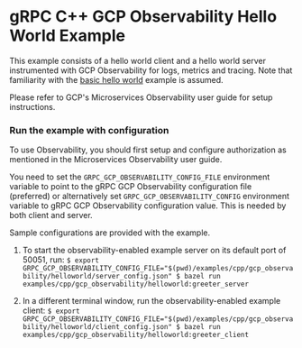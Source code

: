 # gRPC C++ GCP Observability Hello World Example

This example consists of a hello world client and a hello world server
instrumented with GCP Observability for logs, metrics and tracing. Note that
familiarity with the [basic hello world][] example is assumed.

Please refer to GCP's Microservices Observability user guide for setup
instructions.

[basic hello world]: https://grpc.io/docs/languages/cpp/quickstart

### Run the example with configuration

To use Observability, you should first setup and configure authorization as
mentioned in the Microservices Observability user guide.

You need to set the `GRPC_GCP_OBSERVABILITY_CONFIG_FILE` environment variable to
point to the gRPC GCP Observability configuration file (preferred) or
alternatively set `GRPC_GCP_OBSERVABILITY_CONFIG` environment variable to gRPC
GCP Observability configuration value. This is needed by both client and server.

Sample configurations are provided with the example.

1.  To start the observability-enabled example server on its default port of
    50051, run: `$ export
    GRPC_GCP_OBSERVABILITY_CONFIG_FILE="$(pwd)/examples/cpp/gcp_observability/helloworld/server_config.json"
    $ bazel run examples/cpp/gcp_observability/helloworld:greeter_server`

2.  In a different terminal window, run the observability-enabled example
    client: `$ export
    GRPC_GCP_OBSERVABILITY_CONFIG_FILE="$(pwd)/examples/cpp/gcp_observability/helloworld/client_config.json"
    $ bazel run examples/cpp/gcp_observability/helloworld:greeter_client`
